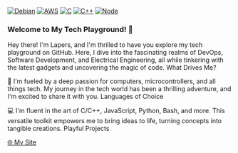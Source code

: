 [![Debian](https://img.shields.io/badge/Debian-000?style=flat&logo=debian&logoColor=D70A53)](https://www.debian.org)
[![AWS](https://img.shields.io/badge/-AWS-000?&logoColor=F90&logo=Amazon-AWS)](https://aws.amazon.com)
[![C](https://img.shields.io/badge/C-%23000.svg?style=flat&logo=c&logoColor=00599C)]()
[![C++](https://img.shields.io/badge/C%2B%2B-%23000.svg?style=flat&logo=c%2B%2B&logoColor=00599C)]()
[![Node](https://img.shields.io/badge/Node-000?style=flat&logo=node.js&logoColor=6DA55F)](https://nodejs.org)

### Welcome to My Tech Playground! 👋

Hey there! I'm Lapers, and I'm thrilled to have you explore my tech playground on GitHub. Here, I dive into the fascinating realms of DevOps, Software Development, and Electrical Engineering, all while tinkering with the latest gadgets and uncovering the magic of code.
What Drives Me?

🚀 I'm fueled by a deep passion for computers, microcontrollers, and all things tech. My journey in the tech world has been a thrilling adventure, and I'm excited to share it with you.
Languages of Choice

💻 I'm fluent in the art of C/C++, JavaScript, Python, Bash, and more. This versatile toolkit empowers me to bring ideas to life, turning concepts into tangible creations.
Playful Projects

[🌐 My Site](https://lapers.net)

<!--
**lapers/lapers** is a ✨ _special_ ✨ repository because its `README.md` (this file) appears on your GitHub profile.

Here are some ideas to get you started:

- 🔭 I’m currently working on ...
- 🌱 I’m currently learning ...
- 👯 I’m looking to collaborate on ...
- 🤔 I’m looking for help with ...
- 💬 Ask me about ...
- 📫 How to reach me: ...
- 😄 Pronouns: ...
- ⚡ Fun fact: ...
-->
